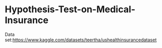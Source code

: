 # Hypothesis-Test-on-Medical-Insurance

Data set:https://www.kaggle.com/datasets/teertha/ushealthinsurancedataset
